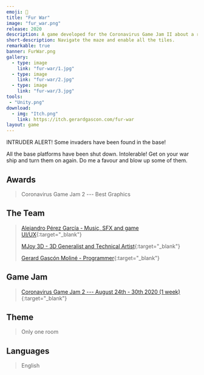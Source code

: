 ```yaml
---
emoji: 🦊
title: "Fur War"
image: "fur_war.png"
release: 2020
description: A game developed for the Coronavirus Game Jam II about a red panda with a spaceship that has to enable all the base platforms.
short-description: Navigate the maze and enable all the tiles.
remarkable: true
banner: FurWar.png
gallery:
  - type: image
    link: "fur-war/1.jpg"
  - type: image
    link: "fur-war/2.jpg"
  - type: image
    link: "fur-war/3.jpg"
tools:
 - "Unity.png"
download:
  - img: "Itch.png"
    link: https://itch.gerardgascon.com/fur-war
layout: game
---
```


INTRUDER ALERT! Some invaders have been found in the base!

All the base platforms have been shut down. Intolerable! Get on your war ship and turn them on again. Do me a favour and blow up some of them.

## Awards

> Coronavirus Game Jam 2 --- Best Graphics

## The Team

> [Alejandro Pérez García - Music, SFX and game UI/UX](https://twitter.com/sonucais/){:target="_blank"}
>
> [MJoy 3D - 3D Generalist and Technical Artist](https://www.artstation.com/mjoy3d/){:target="_blank"}
>
> [Gerard Gascón Moliné - Programmer](https://twitter.com/G_of_Geri/){:target="_blank"}

## Game Jam

> [Coronavirus Game Jam 2 --- August 24th - 30th 2020 (1 week)](https://itch.io/jam/coronavirus-game-jam-2/){:target="_blank"}

## Theme

> Only one room

## Languages

> English

